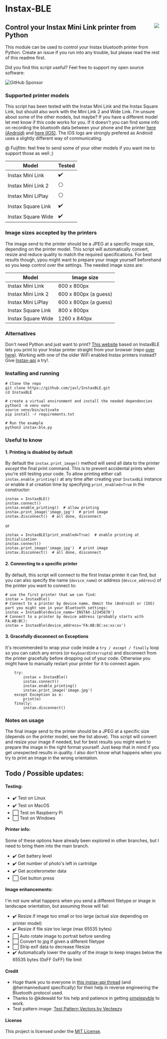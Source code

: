 # Instax-BLE

<img align="right" style="margin:10px" src="https://github.com/javl/Instax-Bluetooth/blob/main/instax-bluetooth.gif?raw=true">

## Control your Instax Mini Link printer from Python

This module can be used to control your Instax bluetooth printer from Python. Create an issue if you run into any trouble, but please read the rest of this readme first.

Did you find this script useful? Feel free to support my open source software:

![GitHub Sponsor](https://img.shields.io/github/sponsors/javl?label=Sponsor&logo=GitHub)

### Supported printer models
This script has been tested with the Instax Mini Link and the Instax Square Link, but should also work with the Mini Link 2 and Wide Link. I'm unsure about some of the other models, but maybe? If you have a different model let met know if this code works for you. If it doesn't you can find some info on recording the bluetooth data between your phone and the printer [here (Android)](https://github.com/javl/InstaxBLE/issues/4#issuecomment-1484123671) and [here (IOS)](https://github.com/jpwsutton/instax_api/issues/21#issuecomment-751651250). The IOS logs are strongly prefered as Android uses a slightly different way of communicating.

@ Fuijfilm: feel free to send some of your other models if you want me to support those as well ;)

| Model | Tested |
| --- | --- |
| Instax Mini Link | :heavy_check_mark: |
| Instax Mini Link 2 | :white_circle: |
| Instax Mini LiPlay | :white_circle: |
| Instax Square Link | :heavy_check_mark: |
| Instax Square Wide | :heavy_check_mark: |


### Image sizes accepted by the printers
The image send to the printer should be a JPEG at a specific image size, depending on the printer model. This script will automatically convert, resize and reduce quality to match the required specifications. For best results though, ypou might want to prepare your image yourself beforehand so you keep control over the settings. 
The needed image sizes are:

| Model | Image size |
| --- | --- |
| Instax Mini Link | 600 x 800px |
| Instax Mini Link 2 | 600 x 800px (a guess) |
| Instax Mini LiPlay | 600 x 800px (a guess) |
| Instax Square Link | 800 x 800px |
| Instax Square Wide | 1260 x 840px |

### Alternatives
Don't need Python and just want to print? [This website](https://instax-link-web.vercel.app/) based on InstaxBLE lets you print to your Instax printer straight from your browser (repo [over here](https://github.com/linssenste/instax-link-web)).
Working with one of the older WiFi enabled Instax printers instead? Give [Instax-api](https://github.com/jpwsutton/instax_api) a try!.


### Installing and running
    
    # Clone the repo
    git clone https://github.com/javl/InstaxBLE.git
    cd InstaxBLE
    
    # create a virtual environment and install the needed dependencies
    python3 -m venv venv
    source venv/bin/activate
    pip install -r requirements.txt
    
    # Run the example
    python3 instax-ble.py


### Useful to know

#### 1. Printing is disabled by default
By default the `instax.print_image()` method will send all data to the printer _except_ the final print command. This is to prevent accidental prints when you're still testing your code. To allow printing either call `instax.enable_printing()` at any time after creating your `InstaxBLE` instance or enable it at creation time by specifying `print_enabled=True` in the constructor:

    instax = InstaxBLE()
    instax.connect()
    instax.enable_printing()  # allow printing
    instax.print_image('image.jpg')  # print image
    instax.disconnect()  # all done, disconnect


or

    instax = InstaxBLE(print_enabled=True)  # enable printing at Initialization
    instax.connect()
    instax.print_image('image.jpg')  # print image
    instax.disconnect()  # all done, disconnect

#### 2. Connecting to a specific printer

By default, this script will connect to the first Instax printer it can find, but you can also specify the name (`device_name`) or address (`device_address`) of the printer you want to connect to:

    # use the first printer that we can find:
    instax = InstaxBle()
    # Connect to a printer by device name. Ommit the (Android) or (IOS) part you might see in your Bluetooth settings:
    instax = InstaxBle(device_name='INSTAX-12345678')
    # Connect to a printer by device address (probably starts with FA:AB:BC):
    instax = InstaxBle(device_address='FA:AB:BC:xx:xx:xx')

#### 3. Gracefully disconnect on Exceptions

It's recommended to wrap your code inside a `try / except / finally` loop so you can catch any errors (or `KeyboardInterrupt`s) and disconnect from the printer gracefully before dropping out of your code. Otherwise you might have to manually restart your printer for it to connect again.

        try:
            instax = InstaxBle()
            instax.connect()
            instax.enable_printing()
            instax.print_image('image.jpg')
        except Exception as e:
            print(e)
        finally:
            instax.disconnect()

### Notes on usage

The final image send to the printer should be a JPEG at a specific size (depends on the printer model, see the list above). This script will convert and resize your image if needed, but for best results you might want to prepare the image in the right format yourself. Just keep that in mind if you get unexpected results in quality. I also don't know what happens when you try to print an image in the wrong orientation.

## Todo / Possible updates:

#### Testing:
- :heavy_check_mark: Test on Linux
- :heavy_check_mark: Test on MacOS
- :white_large_square: Test on Raspberry Pi
- :white_large_square: Test on Windows

#### Printer info:
Some of these options have already been explored in other branches, but I need to bring them into the main branch.
- :heavy_check_mark: Get battery level
- :heavy_check_mark: Get number of photo's left in cartridge
- :heavy_check_mark: Get accelerometer data
- :white_large_square: Get button press

#### Image enhancements:
I'm not sure what happens when you send a different filetype or image in landscape orientation, but assuming those will fail:
- :heavy_check_mark: Resize if image too small or too large (actual size depending on printer model)
- :heavy_check_mark: Resize if file size too large (max 65535 bytes)
- :white_large_square: Auto rotate image to portrait before sending
- :white_large_square: Convert to jpg if given a different filetype
- :white_large_square: Strip exif data to decrease filesize
- :heavy_check_mark: Automatically lower the quality of the image to keep images below the 65535 bytes (0xFF 0xFF) file limit


#### Credit
* Huge thank you to everyone in [this instax-api thread](https://github.com/jpwsutton/instax_api/issues/21#issuecomment-1352639100) (and @hermanneduard specifically) for their help in reverse engineering the Bluetooth protocol used.
* Thanks to @kdewald for his help and patience in getting [simplepyble](https://pypi.org/project/simplepyble/) to work.
* Test pattern image: [Test Pattern Vectors by Vecteezy](https://www.vecteezy.com/free-vector/test-pattern)

#### License
This project is licensed under the [MIT License](LICENSE.md).
